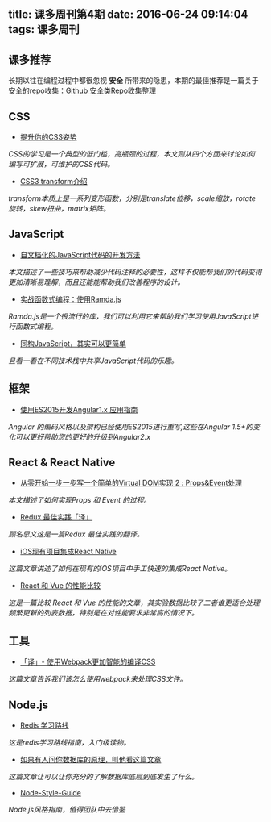 title: 课多周刊第4期
date: 2016-06-24 09:14:04
tags: 课多周刊
---


## 课多推荐

长期以往在编程过程中都很忽视 **安全** 所带来的隐患，本期的最佳推荐是一篇关于安全的repo收集：[Github 安全类Repo收集整理](https://zhuanlan.zhihu.com/p/21380662)

## CSS

- [提升你的CSS姿势](https://segmentfault.com/a/1190000005775934)

*CSS的学习是一个典型的低门槛，高瓶颈的过程，本文则从四个方面来讨论如何编写可扩展，可维护的CSS代码。*

- [CSS3 transform介绍](http://www.jianshu.com/p/17e289fcf467)

*transform本质上是一系列变形函数，分别是translate位移，scale缩放，rotate旋转，skew扭曲，matrix矩阵。*

## JavaScript

- [自文档化的JavaScript代码的开发方法](http://jixianqianduan.com/article-translation/2016/06/22/ways-to-write-self-documenting-js.html)

*本文描述了一些技巧来帮助减少代码注释的必要性，这样不仅能帮我们的代码变得更加清晰易理解，而且还能能帮助我们改善程序的设计。*

- [实战函数式编程：使用Ramda.js](http://www.zcfy.cc/article/577)

*Ramda.js是一个很流行的库，我们可以利用它来帮助我们学习使用JavaScript进行函数式编程。*

- [同构JavaScript，其实可以更简单](https://github.com/jabez128/jabez128.github.io/issues/13)

*且看一看在不同技术栈中共享JavaScript代码的乐趣。*

## 框架

- [使用ES2015开发Angular1.x 应用指南](http://www.jackpu.com/shi-yong-es2015kai-fa-angular1-x-zhi-nan/)

*Angular 的编码风格以及架构已经使用ES2015进行重写,这些在Angular 1.5+的变化可以更好帮助您的更好的升级到Angular2.x*

## React & React Native

- [从零开始一步一步写一个简单的Virtual DOM实现 2 : Props&Event处理](https://segmentfault.com/a/1190000005769948)

*本文描述了如何实现Props 和 Event 的过程。*

- [Redux 最佳实践「译」](https://blog.maxleap.cn/archives/930)

*顾名思义这是一篇Redux 最佳实践的翻译。*

- [iOS现有项目集成React Native](https://github.com/huxiaoqiao/React-Native-Study/blob/master/Blog/iOS%E7%8E%B0%E6%9C%89%E9%A1%B9%E7%9B%AE%E9%9B%86%E6%88%90React%20Native.md)

*这篇文章讲述了如何在现有的iOS项目中手工快速的集成React Native。*

- [React 和 Vue 的性能比较](https://github.com/xitu/gold-miner/blob/master/TODO/a-fairer-vue-of-react-comparing-react-to-vue-for-dynamic-tabular-data-part-2.md)

*这是一篇比较 React 和 Vue 的性能的文章，其实验数据比较了二者谁更适合处理频繁更新的列表数据，特别是在对性能要求非常高的情况下。*

## 工具

- [「译」- 使用Webpack更加智能的编译CSS](http://blog.xunuo.com/smarter-css-builds-with-webpack/)

*这篇文章告诉我们该怎么使用webpack来处理CSS文件。*

## Node.js

- [Redis 学习路线](http://blog.huangz.me/diary/2016/how-to-learn-redis.html)

*这是redis学习路线指南，入门级读物。*

- [如果有人问你数据库的原理，叫他看这篇文章](http://blog.jobbole.com/100349/)

*这篇文章让可以让你充分的了解数据库底层到底发生了什么。*

- [Node-Style-Guide](https://github.com/felixge/node-style-guide)

*Node.js风格指南，值得团队中去借鉴*
